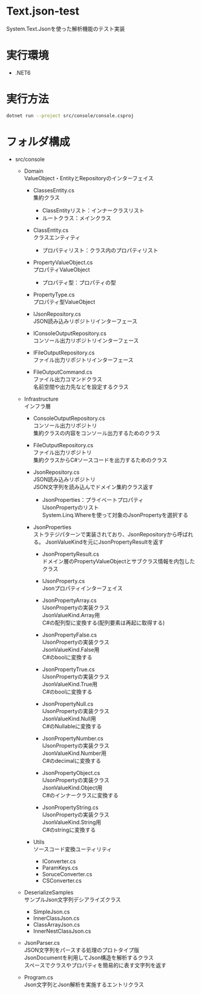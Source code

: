 # Text.json-test
System.Text.Jsonを使った解析機能のテスト実装  

# 実行環境
* .NET6

# 実行方法
```sh
dotnet run --project src/console/console.csproj
```

# フォルダ構成
* src/console
  * Domain  
    ValueObject・EntityとRepositoryのインターフェイス
    * ClassesEntity.cs  
      集約クラス  
      * ClassEntityリスト：インナークラスリスト
      * ルートクラス：メインクラス

    * ClassEntity.cs  
      クラスエンティティ
      * プロパティリスト：クラス内のプロパティリスト

    * PropertyValueObject.cs  
      プロパティValueObject
      * プロパティ型：プロパティの型

    * PropertyType.cs  
      プロパティ型ValueObject

    * IJsonRepository.cs  
      JSON読み込みリポジトリインターフェース

    * IConsoleOutputRepository.cs  
      コンソール出力リポジトリインターフェース

    * IFileOutputRepository.cs  
      ファイル出力リポジトリインターフェース

    * FileOutputCommand.cs  
      ファイル出力コマンドクラス  
      名前空間や出力先などを設定するクラス

  * Infrastructure  
    インフラ層  
    * ConsoleOutputRepository.cs  
      コンソール出力リポジトリ  
      集約クラスの内容をコンソール出力するためのクラス

    * FileOutputRepository.cs  
      ファイル出力リポジトリ  
      集約クラスからC#ソースコードを出力するためのクラス
      
    * JsonRepository.cs  
      JSON読み込みリポジトリ  
      JSON文字列を読み込んでドメイン集約クラス返す
      * JsonProperties：プライベートプロパティ  
        IJsonPropertyのリスト  
        System.Linq.Whereを使って対象のJsonPropertyを選択する

    * JsonProperties  
      ストラテジパターンで実装されており、JsonRepositoryから呼ばれる。
      JsonValueKindを元にJsonPropertyResultを返す

      * JsonPropertyResult.cs  
        ドメイン層のPropertyValueObjectとサブクラス情報を内包したクラス

      * IJsonProperty.cs  
        Jsonプロパティインターフェイス  

      * JsonPropertyArray.cs  
        IJsonPropertyの実装クラス  
        JsonValueKind.Array用  
        C#の配列型に変換する(配列要素は再起に取得する)

      * JsonPropertyFalse.cs  
        IJsonPropertyの実装クラス  
        JsonValueKind.False用  
        C#のboolに変換する
        
      * JsonPropertyTrue.cs  
        IJsonPropertyの実装クラス  
        JsonValueKind.True用  
        C#のboolに変換する
        
      * JsonPropertyNull.cs  
        IJsonPropertyの実装クラス  
        JsonValueKind.Null用  
        C#のNullableに変換する
        
      * JsonPropertyNumber.cs  
        IJsonPropertyの実装クラス  
        JsonValueKind.Number用  
        C#のdecimalに変換する
        
      * JsonPropertyObject.cs  
        IJsonPropertyの実装クラス  
        JsonValueKind.Object用  
        C#のインナークラスに変換する
        
      * JsonPropertyString.cs  
        IJsonPropertyの実装クラス  
        JsonValueKind.String用  
        C#のstringに変換する

    * Utils  
      ソースコード変換ユーティリティ
      * IConverter.cs
      * ParamKeys.cs
      * SoruceConverter.cs
      * CSConverter.cs

  * DeserializeSamples  
    サンプルJson文字列デシアライズクラス
    * SimpleJson.cs
    * InnerClassJson.cs
    * ClassArrayJson.cs
    * InnerNestClassJson.cs

  * JsonParser.cs  
    JSON文字列をパースする処理のプロトタイプ版  
    JsonDocumentを利用してJson構造を解析するクラス  
    スペースでクラスやプロパティを簡易的に表す文字列を返す  

  * Program.cs  
    Json文字列とJson解析を実施するエントリクラス
